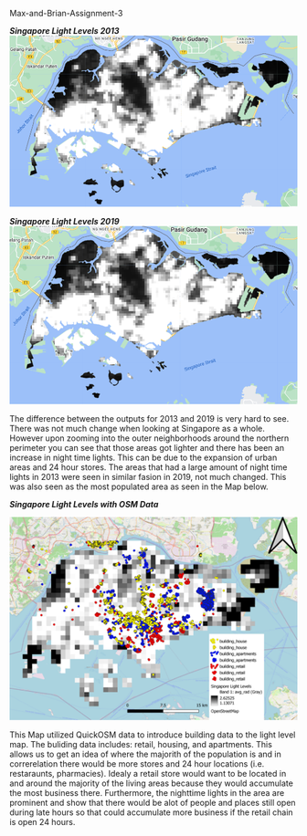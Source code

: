 Max-and-Brian-Assignment-3

***Singapore Light Levels 2013***
![alt text](https://github.com/Brian-Karu/Max-and-Brian-Assignment-3/blob/main/2013.png)

***Singapore Light Levels 2019***
![alt text](https://github.com/Brian-Karu/Max-and-Brian-Assignment-3/blob/main/2019.png)

The difference between the outputs for 2013 and 2019 is very hard to see. There was not much change when looking at Singapore as a whole. However upon zooming into the outer neighborhoods around the northern perimeter you can see that those areas got lighter and there has been an increase in night time lights. This can be due to the expansion of urban areas and 24 hour stores. The areas that had a large amount of night time lights in 2013 were seen in similar fasion in 2019, not much changed. This was also seen as the most populated area as seen in the Map below.

***Singapore Light Levels with OSM Data***

![alt text](https://github.com/Brian-Karu/Max-and-Brian-Assignment-3/blob/main/Singapore%20Divided%20Layers%20wt%20OSM%20data.png)

This Map utilized QuickOSM data to introduce building data to the light level map. The buliding data includes: retail, housing, and apartments. This allows us to get an idea of where the majorith of the population is and in correrelation there would be more stores and 24 hour locations (i.e. restaraunts, pharmacies).
Idealy a retail store would want to be located in and around the majority of the living areas because they would accumulate the most business there. Furthermore, the nighttime lights in the area are prominent and show that there would be alot of people and places still open during late hours so that could accumulate more business if the retail chain is open 24 hours.
